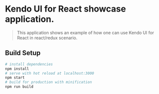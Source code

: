 # Kendo UI for React showcase application.

> This application shows an example of how one can use Kendo UI for React in react/redux scenario.

## Build Setup


```bash
# install dependencies
npm install
# serve with hot reload at localhost:3000
npm start
# build for production with minification
npm run build
